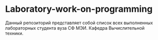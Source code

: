 # Laboratory-work-on-programming
Данный репозиторий представляет собой список всех выполненных лабораторных студента вуза СФ МЭИ.
Кафедра Вычислительной техники.
